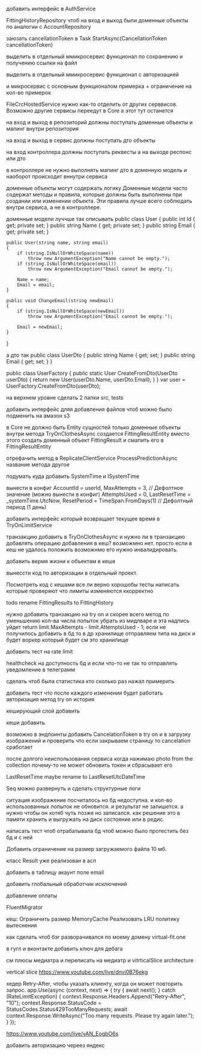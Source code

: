 ﻿добавить интерфейс в AuthService

FittingHistoryRepository чтоб на вход и выход были доменные объекты по аналогии с AccountRepository

заюзать  cancellationToken в Task StartAsync(CancellationToken cancellationToken)

выделить в отдельный ммикросервис функционал по сохранению и получению ссылки на файл

выделить в отдельный ммикросервис функционал с авторизацией

и микросервис с основным функционалом примерка + ограничение на кол-во примерок

FileCrcHostedService нужно как-то отделить от других серввисов. Возможно другие сервисы переедут
в Core а этот тут останется

на вход и выход в репозиторий должны поступать доменные объекты
и мапинг внутри репозитория

на вход и выход в сервис должны поступать дто объекты

на вход контроллера должны поступать реквесты а на выходе респонс или дто

в контроллере не нужно выполнять мапинг
дто в доменную модель и наоборот происходит вннутри сервиса

доменные объекты могут содержать логику
Доменные модели часто содержат методы и правила, которые должны быть выполнены при создании или изменении объекта. Эти правила лучше всего соблюдать внутри сервиса, а не в контроллере.

доменные модели луччше так описывать
public class User
{
    public int Id { get; private set; }
    public string Name { get; private set; }
    public string Email { get; private set; }

    public User(string name, string email)
    {
        if (string.IsNullOrWhiteSpace(name))
            throw new ArgumentException("Name cannot be empty.");
        if (string.IsNullOrWhiteSpace(email))
            throw new ArgumentException("Email cannot be empty.");

        Name = name;
        Email = email;
    }

    public void ChangeEmail(string newEmail)
    {
        if (string.IsNullOrWhiteSpace(newEmail))
            throw new ArgumentException("Email cannot be empty.");

        Email = newEmail;
    }
}

а дто так
public class UserDto
{
    public string Name { get; set; }
    public string Email { get; set; }
}

public class UserFactory
{
    public static User CreateFromDto(UserDto userDto)
    {
        return new User(userDto.Name, userDto.Email);
    }
}
var user = UserFactory.CreateFromDto(userDto);

на верхнем уровне сделать 2 папки src, tests

добавить интерфейс дляя добавления файлов    чтоб можно было подменить на амазон s3

в Core не должно быть Entity сущностей
только доменные объекты
внутри метода TryOnClothesAsync создается FittingResultEntity
вместо этого создать доменный объект FittingResult и смапить его в FittingResultEntity

отрефачить метод в ReplicateClientService ProcessPredictionAsync
название метода другое

подумать куда добавить SystemTime и ISystemTime

вынести в конфиг
AccountId = userId,
                    MaxAttempts = 3, // Дефолтное значение (можно вынести в конфиг)
                    AttemptsUsed = 0,
                    LastResetTime = _systemTime.UtcNow,
                    ResetPeriod = TimeSpan.FromDays(1) // Дефолтный период (1 день)

добавить интерфейс который возвращает текущее время в TryOnLimitService

транзакцию добавить в TryOnClothesAsync и нужно ли в транзакцию добавлять операцию добавления в кеш? возможмно нет. просто если в кеш не удалось положить возможнмо его нужно инвалидировать.

добавить вермя жизни к объектам в кеше

вынессти код по авторизации в отдельный проект.

Посмотреть код с кешами все ли верно 
хорошобы тесты написать которые проверяют что лимиты изменяются ккорректно

todo rename FittingResults to FittingHistory

нужно добавить транзакцию на try on
и скорее всего метод по уменьшению кол-ва числа попыток убрать из мидлваре 
и эта надпись уйдет return limit.MaxAttempts - limit.AttemptsUsed - 1;
если не получилось добавить в бд то в др хранилище отправляем типа на диск и будет воркер который будет см это хранилище

добавить тест на rate limit

healthcheck на доступность бд и если что-то не так то отправлять уведомление в телеграмм

сделать чтоб была статистика кто сколько раз нажал примерить

добавить тест что после каждого изменения будет работать авторизация
метод try on история

кеширующий слой добавить

кеши добавить

возможно в эндпоинты добавить CancelationToken в try on и в загрузку изображений и проверить что если закрываем страницу то cancelation сработает

после долгого неиспользования сервиса когда нажимаю photo from the collection почему-то не может обновить токен и сбрасывает его

LastResetTime maybe rename to LastResetUtcDateTime

Seq можно развернуть и сделать структурные логи

ситуация изображение посчиталось но бд недоступна. и кол-во использованных попыток не обновится. и результат не запишется.
а нужно чтобы он хотяб чуть позже но записался.
как решение это в памяти хранить и выгружать на диск состояние или в редис.

написать тест чтоб отрабатывала бд
чтоб можно было протестить без бд и с ней

Добавить ограничение на размер загружаемого файла 10 мб.

класс Result уже реализован в асп

добавить  в таблицу акаунт поле email

добавить глобальный обработчик исключений

добавление оплаты

FluentMigrator

кеш:
Ограничить размер MemoryCache
Реализовать LRU политику вытеснения

как сделать чтоб бэr разворачивался по моему домену virtual-fit.one

в гугл и вконтакте добавить ключ для дебага

см плюсы медиатра и переписать на медиатр и vitrticalSlice architecture

vertical slice https://www.youtube.com/live/dnvi0B76ekg

 хедер Retry-After, чтобы указать клиенту, когда он может повторить запрос.
 app.Use(async (context, next) =>
{
    try
    {
        await next();
    }
    catch (RateLimitException)
    {
        context.Response.Headers.Append("Retry-After", "10");
        context.Response.StatusCode = StatusCodes.Status429TooManyRequests;
        await context.Response.WriteAsync("Too many requests. Please try again later.");
    }
});

https://www.youtube.com/live/vAN_EogbO6s

добавить авторизацию череез яндекс